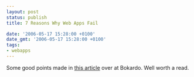 ```yaml
---
layout: post
status: publish
title: 7 Reasons Why Web Apps Fail

date: '2006-05-17 15:28:00 +0100'
date_gmt: '2006-05-17 15:28:00 +0100'
tags:
- webapps
---
```

Some good points made in <a href="http://bokardo.com/archives/7-reasons-why-web-apps-fail/" target="_blank">this article</a> over at Bokardo. Well worth a read.
